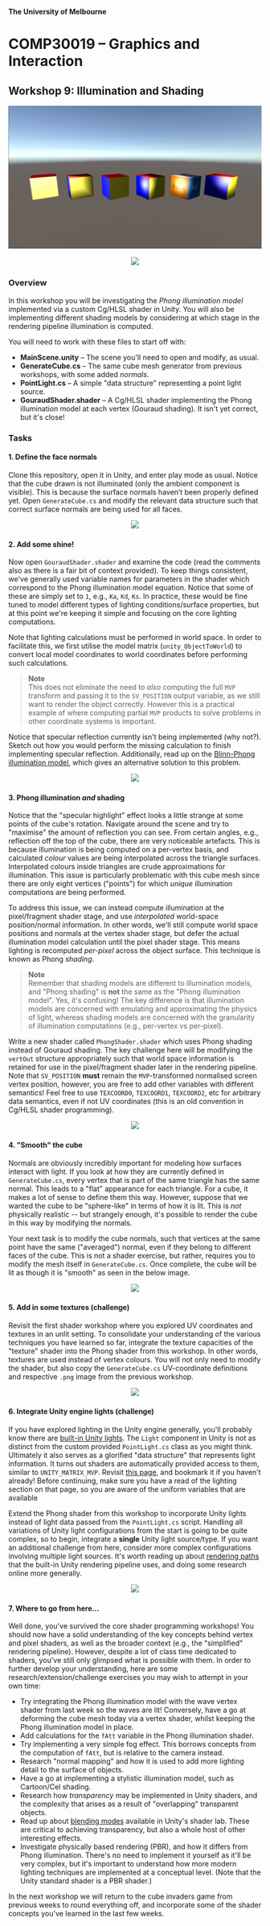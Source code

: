 **The University of Melbourne**
# COMP30019 – Graphics and Interaction

## Workshop 9: Illumination and Shading

<p align="center">
  <img src="Gifs/preview.gif">
</p>

<p align="center">
  <a href="https://comp30019.github.io/Workshop-9-Solution/" alt="Play Online">
    <img src="https://img.shields.io/static/v1?label=Play%20Solution&message=comp30019.github.io/Workshop-9-Solution/&color=blue&logo=unity" />
  </a>
</p>

### Overview

In this workshop you will be investigating the _Phong illumination model_
implemented via a custom Cg/HLSL shader in Unity. You will also be implementing
different shading models by considering at which stage in the rendering
pipeline illumination is computed.

You will need to work with these files to start off with:
* **MainScene.unity** – The scene you'll need to open and modify, as usual.
* **GenerateCube.cs** – The same cube mesh generator from previous workshops, with some
  added _normals_.
* **PointLight.cs** – A simple "data structure" representing a point light source.
* **GouraudShader.shader** – A Cg/HLSL shader implementing the Phong illumination 
  model at each vertex (Gouraud shading). It isn't yet correct, but it's close!

### Tasks

#### 1. Define the face normals

Clone this repository, open it in Unity, and enter play mode as usual. Notice
that the cube drawn is not illuminated (only the ambient component is visible).
This is because the surface normals haven’t been properly defined yet. Open
`GenerateCube.cs` and modify the relevant data structure such that correct
surface normals are being used for all faces.

<p align="middle">
  <img src="Gifs/Q1.gif">
</p>

#### 2. Add some shine!

Now open `GouraudShader.shader` and examine the code (read the comments also as
there is a fair bit of context provided). To keep things consistent, we've
generally used variable names for parameters in the shader which correspond to
the Phong illumination model equation. Notice that some of these are simply set
to `1`, e.g., `Ka`, `Kd`, `Ks`. In practice, these would be fine tuned to model
different types of lighting conditions/surface properties, but at this point
we're keeping it simple and focusing on the core lighting computations. 

Note that lighting calculations must be performed in world space. In order to
facilitate this, we first utilise the model matrix (`unity_ObjectToWorld`) to
convert local model coordinates to world coordinates before performing such
calculations.

> **Note**<br>
> This does not eliminate the need to _also_ computing the full
`MVP` transform and passing it to the `SV_POSITION` output variable, as we
still want to render the object correctly. However this is a practical example
of where computing partial `MVP` products to solve problems in other coordinate
systems is important. 

Notice that specular reflection currently isn't being implemented (why not?).
Sketch out how you would perform the missing calculation to finish implementing
specular reflection. Additionally, read up on the [Blinn-Phong illumination
model](https://en.wikipedia.org/wiki/Blinn%E2%80%93Phong_reflection_model),
which gives an alternative solution to this problem.

<p align="middle">
  <img src="Gifs/Q2.gif">
</p>

#### 3. Phong illumination _and_ shading

Notice that the "specular highlight" effect looks a little strange at some
points of the cube's rotation. Navigate around the scene and try to "maximise"
the amount of reflection you can see. From certain angles, e.g., reflection off
the top of the cube, there are very noticeable artefacts. This is because
illumination is being computed on a per-vertex basis, and calculated _colour_
values are being interpolated across the triangle surfaces. Interpolated
colours inside triangles are crude approximations for illumination. This issue
is particularly problematic with this cube mesh since there are only eight
vertices ("points") for which _unique_ illumination computations are being
performed.

To address this issue, we can instead compute illumination at the
pixel/fragment shader stage, and use _interpolated_ world-space position/normal
information. In other words, we'll still compute world space positions and
normals at the vertex shader stage, but defer the actual illumination model
calculation until the pixel shader stage. This means lighting is recomputed
_per-pixel_ across the object surface. This technique is known as Phong
_shading_. 

> **Note**<br>
> Remember that shading models are different to illumination models, and "Phong
shading" is **not** the same as the "Phong illumination model". Yes, it's
confusing! The key difference is that illumination models are concerned with
emulating and approximating the physics of light, whereas shading models are
concerned with the granularity of illumination computations (e.g., per-vertex
vs per-pixel).

Write a new shader called `PhongShader.shader` which uses Phong shading instead
of Gouraud shading. The key challenge here will be modifying the `vertOut`
structure appropriately such that world space information is retained for use
in the pixel/fragment shader later in the rendering pipeline. Note that
`SV_POSITION` **must** remain the `MVP`-transformed normalised screen vertex
position, however, you are free to add other variables with different
semantics! Feel free to use `TEXCOORD0`, `TEXCOORD1`, `TEXCOORD2`, etc for
arbitrary data semantics, even if not UV coordinates (this is an old convention
in Cg/HLSL shader programming). 

<p align="middle">
  <img src="Gifs/Q3.gif">
</p>

#### 4. "Smooth" the cube

Normals are obviously incredibly important for modeling how surfaces interact
with light. If you look at how they are currently defined in `GenerateCube.cs`,
every vertex that is part of the same triangle has the same normal. This leads
to a "flat" appearance for each triangle. For a cube, it makes a lot of sense
to define them this way. However, suppose that we wanted the cube to be
"sphere-like" in terms of how it is lit. This is _not_ physically realistic --
but strangely enough, it's possible to render the cube in this way by modifying
the normals.

Your next task is to modify the cube normals, such that vertices at the same
point have the same ("averaged") normal, even if they belong to different faces
of the cube. This is not a shader exercise, but rather, requires you to modify
the mesh itself in `GenerateCube.cs`. Once complete, the cube will be lit as
though it is "smooth" as seen in the below image.

<p align="middle">
  <img src="Gifs/Q4.gif">
</p>

#### 5. Add in some textures (challenge)

Revisit the first shader workshop where you explored UV coordinates and
textures in an unlit setting. To consolidate your understanding of the various
techniques you have learned so far, integrate the texture capacities of the
"texture" shader into the Phong shader from this workshop. In other words,
textures are used instead of vertex colours. You will not only need to modify
the shader, but also copy the `GenerateCube.cs` UV-coordinate definitions and
respective `.png` image from the previous workshop.

<p align="middle">
  <img src="Gifs/Q5.gif">
</p>

#### 6. Integrate Unity engine lights (challenge)

If you have explored lighting in the Unity engine generally, you'll probably
know there are [built-in Unity
lights](https://docs.unity3d.com/Manual/class-Light.html). The `Light`
component in Unity is not as distinct from the custom provided `PointLight.cs`
class as you might think. Ultimately it also serves as a glorified "data
structure" that represents light information. It turns out shaders are
automatically provided access to them, similar to `UNITY_MATRIX_MVP`. Revisit
[this page](https://docs.unity3d.com/Manual/SL-UnityShaderVariables.html), and
bookmark it if you haven't already! Before continuing, make sure you have a
read of the lighting section on that page, so you are aware of the uniform
variables that are available

Extend the Phong shader from this workshop to incorporate Unity lights instead
of light data passed from the `PointLight.cs` script. Handling all variations
of Unity light configurations from the start is going to be quite complex, so
to begin, integrate a **single** Unity light source/type. If you want an
additional challenge from here, consider more complex configurations involving
multiple light sources. It's worth reading up about [rendering
paths](https://docs.unity3d.com/Manual/RenderingPaths.html) that the built-in
Unity rendering pipeline uses, and doing some research online more generally.

<p align="middle">
  <img src="Gifs/Q6.gif">
</p>

#### 7. Where to go from here... 

Well done, you've survived the core shader programming workshops! You should
now have a solid understanding of the key concepts behind vertex and pixel
shaders, as well as the broader context (e.g., the "simplified" rendering
pipeline). However, despite a lot of class time dedicated to shaders, you've
still only glimpsed what is possible with them. In order to further develop
your understanding, here are some research/extension/challenge exercises you
may wish to attempt in your own time:

- Try integrating the Phong illumination model with the wave vertex shader from
  last week so the waves are lit! Conversely, have a go at deforming the cube
  mesh today via a vertex shader, whilst keeping the Phong illumination model
  in place.
- Add calculations for the `fAtt` variable in the Phong illumination shader. 
- Try implementing a very simple fog effect. This borrows concepts from the
  computation of `fAtt`, but is relative to the camera instead.
- Research "normal mapping" and how it is used to add more lighting detail to the surface of objects.
- Have a go at implementing a stylistic illumination model, such as Cartoon/Cel
  shading.
- Research how _transparency_ may be implemented in Unity shaders, and the
  complexity that arises as a result of "overlapping" transparent objects.
- Read up about [blending modes](https://docs.unity3d.com/Manual/SL-Blend.html)
  available in Unity's shader lab. These are critical to achieving
  transparency, but also a whole host of other interesting effects.
- Investigate physically based rendering (PBR), and how it differs from Phong
  illumination. There's no need to implement it yourself as it'll be very
  complex, but it's important to understand how more modern lighting techniques
  are implemented at a conceptual level. (Note that the Unity standard shader
  is a PBR shader.)

In the next workshop we will return to the cube invaders game from previous
weeks to round everything off, and incorporate some of the shader concepts
you've learned in the last few weeks. 
